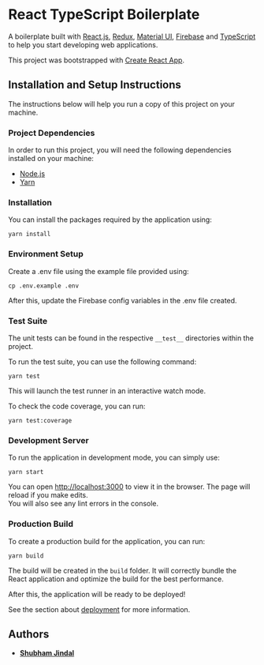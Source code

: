 # React TypeScript Boilerplate
A boilerplate built with [React.js](https://reactjs.org), [Redux](https://redux.js.org), [Material UI](https://material-ui.com), [Firebase](https://firebase.google.com) and [TypeScript](https://www.typescriptlang.org) to help you start developing web applications.

This project was bootstrapped with [Create React App](https://github.com/facebook/create-react-app).

## Installation and Setup Instructions
The instructions below will help you run a copy of this project on your machine.

### Project Dependencies
In order to run this project, you will need the following dependencies installed on your machine:
- [Node.js](https://nodejs.org)
- [Yarn](https://yarnpkg.com)

### Installation
You can install the packages required by the application using:
```shell script
yarn install
``` 

### Environment Setup
Create a .env file using the example file provided using:
```shell script
cp .env.example .env
```
After this, update the Firebase config variables in the .env file created.

### Test Suite
The unit tests can be found in the respective `__test__` directories within the project.

To run the test suite, you can use the following command:
```shell script
yarn test
```
This will launch the test runner in an interactive watch mode.

To check the code coverage, you can run:
```shell script
yarn test:coverage
```

### Development Server
To run the application in development mode, you can simply use:
```shell script
yarn start
```
You can open [http://localhost:3000](http://localhost:3000) to view it in the browser. The page will reload if you make edits. \
You will also see any lint errors in the console.

### Production Build
To create a production build for the application, you can run:
```shell script
yarn build
```
The build will be created in the ```build``` folder.
It will correctly bundle the React application and optimize the build for the best performance.

After this, the application will be ready to be deployed!

See the section about [deployment](https://facebook.github.io/create-react-app/docs/deployment) for more information.

## Authors
- **[Shubham Jindal](https://github.com/shubhamjindal30)**

